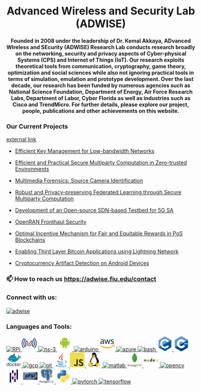 <h1 align="center">Advanced Wireless and Security Lab (ADWISE)</h1>
<h4 align="center">Founded in 2008 under the leadership of Dr. Kemal Akkaya, ADvanced WIreless and SEcurity (ADWISE) Research Lab conducts research broadly on the networking, security and privacy aspects of Cyber-physical Systems (CPS) and Internet of Things (IoT). Our research exploits theoretical tools from communication, cryptography, game theory, optimization and social sciences while also not ignoring practical tools in terms of simulation, emulation and prototype development. Over the last decade, our research has been funded by numerous agencies such as National Science Foundation, Department of Energy, Air Force Research Labs, Department of Labor, Cyber Florida as well as industries such as Cisco and TrendMicro. For further details, please explore our project, people, publications and other achievements on this website.</h4>

### Our Current Projects

<a href="[http://...](https://adwise.fiu.edu/efficient-key-management-for-low-bandwidth-networks)" target="_blank">external link</a>
- [Efficient Key Management for Low-bandwidth Networks](https://adwise.fiu.edu/efficient-key-management-for-low-bandwidth-networks)

- [Efficient and Practical Secure Multiparty Computation in Zero-trusted Environments](https://adwise.fiu.edu/efficient-and-practical-secure-multiparty-computation-in-zero-trusted-environments)

- [Multimedia Forensics: Source Camera Identification](https://adwise.fiu.edu/multimedia-forensics-source-camera-identification)

- [Robust and Privacy-preserving Federated Learning through Secure Multiparty Computation](https://adwise.fiu.edu/robust-and-privacy-preserving-federated-learning-through-secure-multiparty-computation)

- [Development of an Open-source SDN-based Testbed for 5G SA](https://adwise.fiu.edu/development-of-an-open-source-sdn-based-testbed-for-5g-sa)

- [OpenRAN Fronthaul Security](https://adwise.fiu.edu/openran-fronthaul-security)

- [Optimal Incentive Mechanism for Fair and Equitable Rewards in PoS Blockchains](https://adwise.fiu.edu/optimal-incentive-mechanism-for-fair-and-equitable-rewards-in-pos-blockchains)

- [Enabling Third Layer Bitcoin Applications using Lightning Network](https://adwise.fiu.edu/enabling-third-layer-bitcoin-applications-using-lightning-network)

- [Cryptocurrency Artifact Detection on Android Devices](https://adwise.fiu.edu/cryptocurrency-artifact-detection-on-android-devices)


### 📫 How to reach us **https://adwise.fiu.edu/contact**

<h3 align="left">Connect with us:</h3>
<p align="left">
<a href="https://www.linkedin.com/company/fiu-adwise/" target="blank"><img align="center" src="https://raw.githubusercontent.com/rahuldkjain/github-profile-readme-generator/master/src/images/icons/Social/linked-in-alt.svg" alt="adwise" height="30" width="40" /></a>
</p>

<h3 align="left">Languages and Tools:</h3>
<p align="left"> <a href="https://www.raspberrypi.org/" target="_blank" rel="noreferrer"> <img src="https://www.raspberrypi.com/app/uploads/2022/02/COLOUR-Raspberry-Pi-Symbol-Registered.png" alt="RPi" width="40" height="45"/> </a>
<a href="https://mosquitto.org/" target="_blank" rel="noreferrer"> <img src="https://raw.githubusercontent.com/docker-library/docs/757578e3a44e5460a8a11d32a81776f8b74231a9/eclipse-mosquitto/logo.png" alt="Mosquitto" width="40" height="40"/> </a> <a href="https://www.nsnam.org/" target="_blank" rel="noreferrer"> <img src="https://www.nsnam.org/wp-content/uploads/2011/05/ns-3.png" alt="ns-3" width="40" height="45"/> </a> <a href="https://developer.android.com" target="_blank" rel="noreferrer"> <img src="https://raw.githubusercontent.com/devicons/devicon/master/icons/android/android-original-wordmark.svg" alt="android" width="40" height="40"/> </a> <a href="https://www.arduino.cc/" target="_blank" rel="noreferrer"> <img src="https://cdn.worldvectorlogo.com/logos/arduino-1.svg" alt="arduino" width="40" height="40"/> </a> <a href="https://aws.amazon.com" target="_blank" rel="noreferrer"> <img src="https://raw.githubusercontent.com/devicons/devicon/master/icons/amazonwebservices/amazonwebservices-original-wordmark.svg" alt="aws" width="40" height="40"/> </a> <a href="https://azure.microsoft.com/en-in/" target="_blank" rel="noreferrer"> <img src="https://www.vectorlogo.zone/logos/microsoft_azure/microsoft_azure-icon.svg" alt="azure" width="40" height="40"/> </a> <a href="https://www.gnu.org/software/bash/" target="_blank" rel="noreferrer"> <img src="https://www.vectorlogo.zone/logos/gnu_bash/gnu_bash-icon.svg" alt="bash" width="40" height="40"/> </a> <a href="https://www.cprogramming.com/" target="_blank" rel="noreferrer"> <img src="https://raw.githubusercontent.com/devicons/devicon/master/icons/c/c-original.svg" alt="c" width="40" height="40"/> </a> <a href="https://www.w3schools.com/cpp/" target="_blank" rel="noreferrer"> <img src="https://raw.githubusercontent.com/devicons/devicon/master/icons/cplusplus/cplusplus-original.svg" alt="cplusplus" width="40" height="40"/> </a> <a href="https://www.docker.com/" target="_blank" rel="noreferrer"> <img src="https://raw.githubusercontent.com/devicons/devicon/master/icons/docker/docker-original-wordmark.svg" alt="docker" width="40" height="40"/> </a> <a href="https://cloud.google.com" target="_blank" rel="noreferrer"> <img src="https://www.vectorlogo.zone/logos/google_cloud/google_cloud-icon.svg" alt="gcp" width="40" height="40"/> </a> <a href="https://git-scm.com/" target="_blank" rel="noreferrer"> <img src="https://www.vectorlogo.zone/logos/git-scm/git-scm-icon.svg" alt="git" width="40" height="40"/> </a> <a href="https://www.java.com" target="_blank" rel="noreferrer"> <img src="https://raw.githubusercontent.com/devicons/devicon/master/icons/java/java-original.svg" alt="java" width="40" height="40"/> </a> <a href="https://developer.mozilla.org/en-US/docs/Web/JavaScript" target="_blank" rel="noreferrer"> <img src="https://raw.githubusercontent.com/devicons/devicon/master/icons/javascript/javascript-original.svg" alt="javascript" width="40" height="40"/> </a> <a href="https://www.linux.org/" target="_blank" rel="noreferrer"> <img src="https://raw.githubusercontent.com/devicons/devicon/master/icons/linux/linux-original.svg" alt="linux" width="40" height="40"/> </a> <a href="https://www.mathworks.com/" target="_blank" rel="noreferrer"> <img src="https://upload.wikimedia.org/wikipedia/commons/2/21/Matlab_Logo.png" alt="matlab" width="40" height="40"/> </a> <a href="https://www.mongodb.com/" target="_blank" rel="noreferrer"> <img src="https://raw.githubusercontent.com/devicons/devicon/master/icons/mongodb/mongodb-original-wordmark.svg" alt="mongodb" width="40" height="40"/> </a> <a href="https://nodejs.org" target="_blank" rel="noreferrer"> <img src="https://raw.githubusercontent.com/devicons/devicon/master/icons/nodejs/nodejs-original-wordmark.svg" alt="nodejs" width="40" height="40"/> </a> <a href="https://opencv.org/" target="_blank" rel="noreferrer"> <img src="https://www.vectorlogo.zone/logos/opencv/opencv-icon.svg" alt="opencv" width="40" height="40"/> </a> <a href="https://pandas.pydata.org/" target="_blank" rel="noreferrer"> <img src="https://raw.githubusercontent.com/devicons/devicon/2ae2a900d2f041da66e950e4d48052658d850630/icons/pandas/pandas-original.svg" alt="pandas" width="40" height="40"/> </a> <a href="https://www.php.net" target="_blank" rel="noreferrer"> <img src="https://raw.githubusercontent.com/devicons/devicon/master/icons/php/php-original.svg" alt="php" width="40" height="40"/> </a> <a href="https://www.postgresql.org" target="_blank" rel="noreferrer"> <img src="https://raw.githubusercontent.com/devicons/devicon/master/icons/postgresql/postgresql-original-wordmark.svg" alt="postgresql" width="40" height="40"/> </a> <a href="https://www.python.org" target="_blank" rel="noreferrer"> <img src="https://raw.githubusercontent.com/devicons/devicon/master/icons/python/python-original.svg" alt="python" width="40" height="40"/> </a> <a href="https://pytorch.org/" target="_blank" rel="noreferrer"> <img src="https://www.vectorlogo.zone/logos/pytorch/pytorch-icon.svg" alt="pytorch" width="40" height="40"/> </a> <a href="https://www.tensorflow.org" target="_blank" rel="noreferrer"> <img src="https://www.vectorlogo.zone/logos/tensorflow/tensorflow-icon.svg" alt="tensorflow" width="40" height="40"/> </a> </p>

